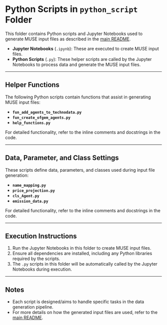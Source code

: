 # Python Scripts in `python_script` Folder

This folder contains Python scripts and Jupyter Notebooks used to generate MUSE input files as described in the [main README](../README.md). 

- **Jupyter Notebooks** (`.ipynb`): These are executed to create MUSE input files.
- **Python Scripts** (`.py`): These helper scripts are called by the Jupyter Notebooks to process data and generate the MUSE input files.

---

## Helper Functions

The following Python scripts contain functions that assist in generating MUSE input files:

- **`fun_add_agents_to_technodata.py`**
- **`fun_create_ofgem_agents.py`**
- **`help_functions.py`**

For detailed functionality, refer to the inline comments and docstrings in the code.

---

## Data, Parameter, and Class Settings

These scripts define data, parameters, and classes used during input file generation:

- **`name_mapping.py`**
- **`price_projection.py`**
- **`cls_Agent.py`**
- **`emission_data.py`**

For detailed functionality, refer to the inline comments and docstrings in the code.

---

## Execution Instructions

1. Run the Jupyter Notebooks in this folder to create MUSE input files. 
2. Ensure all dependencies are installed, including any Python libraries required by the scripts.
3. The `.py` scripts in this folder will be automatically called by the Jupyter Notebooks during execution.

---

## Notes

- Each script is designed/aims to handle specific tasks in the data generation pipeline.
- For more details on how the generated input files are used, refer to the [main README](../README.md).
